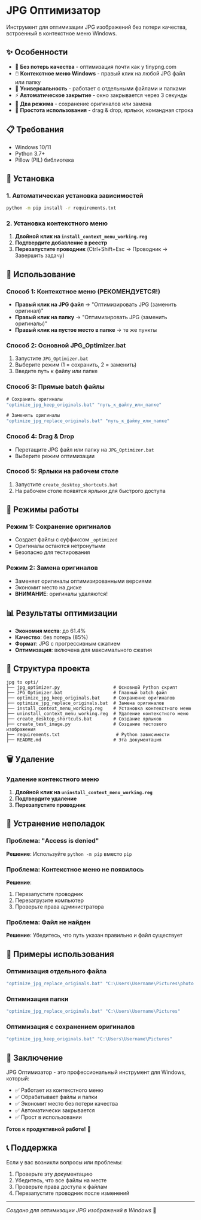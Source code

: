 # JPG Оптимизатор

Инструмент для оптимизации JPG изображений без потери качества, встроенный в контекстное меню Windows.

## ✨ Особенности

- 🚀 **Без потерь качества** - оптимизация почти как у tinypng.com
- 🖱️ **Контекстное меню Windows** - правый клик на любой JPG файл или папку
- 📁 **Универсальность** - работает с отдельными файлами и папками
- ⚡ **Автоматическое закрытие** - окно закрывается через 3 секунды
- 🎯 **Два режима** - сохранение оригиналов или замена
- 🔧 **Простота использования** - drag & drop, ярлыки, командная строка

## 📋 Требования

- Windows 10/11
- Python 3.7+
- Pillow (PIL) библиотека

## 🚀 Установка

### 1. Автоматическая установка зависимостей
```cmd
python -m pip install -r requirements.txt
```

### 2. Установка контекстного меню
1. **Двойной клик на `install_context_menu_working.reg`**
2. **Подтвердите добавление в реестр**
3. **Перезапустите проводник** (Ctrl+Shift+Esc → Проводник → Завершить задачу)

## 🎯 Использование

### Способ 1: Контекстное меню (РЕКОМЕНДУЕТСЯ!)
- **Правый клик на JPG файл** → "Оптимизировать JPG (заменить оригинал)"
- **Правый клик на папку** → "Оптимизировать JPG (заменить оригиналы)"
- **Правый клик на пустое место в папке** → те же пункты

### Способ 2: Основной JPG_Optimizer.bat
1. Запустите `JPG_Optimizer.bat`
2. Выберите режим (1 = сохранить, 2 = заменить)
3. Введите путь к файлу или папке

### Способ 3: Прямые batch файлы
```cmd
# Сохранить оригиналы
"optimize_jpg_keep_originals.bat" "путь_к_файлу_или_папке"

# Заменить оригиналы
"optimize_jpg_replace_originals.bat" "путь_к_файлу_или_папке"
```

### Способ 4: Drag & Drop
- Перетащите JPG файл или папку на `JPG_Optimizer.bat`
- Выберите режим оптимизации

### Способ 5: Ярлыки на рабочем столе
1. Запустите `create_desktop_shortcuts.bat`
2. На рабочем столе появятся ярлыки для быстрого доступа

## 🔧 Режимы работы

### Режим 1: Сохранение оригиналов
- Создает файлы с суффиксом `_optimized`
- Оригиналы остаются нетронутыми
- Безопасно для тестирования

### Режим 2: Замена оригиналов
- Заменяет оригиналы оптимизированными версиями
- Экономит место на диске
- **ВНИМАНИЕ**: оригиналы удаляются!

## 📊 Результаты оптимизации

- **Экономия места**: до 61.4%
- **Качество**: без потерь (85%)
- **Формат**: JPG с прогрессивным сжатием
- **Оптимизация**: включена для максимального сжатия

## 📁 Структура проекта

```
jpg to opti/
├── jpg_optimizer.py                    # Основной Python скрипт
├── JPG_Optimizer.bat                   # Главный batch файл
├── optimize_jpg_keep_originals.bat     # Сохранение оригиналов
├── optimize_jpg_replace_originals.bat  # Замена оригиналов
├── install_context_menu_working.reg    # Установка контекстного меню
├── uninstall_context_menu_working.reg  # Удаление контекстного меню
├── create_desktop_shortcuts.bat        # Создание ярлыков
├── create_test_image.py                # Создание тестового изображения
├── requirements.txt                     # Python зависимости
├── README.md                           # Эта документация
```

## 🗑️ Удаление

### Удаление контекстного меню
1. **Двойной клик на `uninstall_context_menu_working.reg`**
2. **Подтвердите удаление**
3. **Перезапустите проводник**

## 🐛 Устранение неполадок

### Проблема: "Access is denied"
**Решение**: Используйте `python -m pip` вместо `pip`

### Проблема: Контекстное меню не появилось
**Решение**: 
1. Перезапустите проводник
2. Перезагрузите компьютер
3. Проверьте права администратора

### Проблема: Файл не найден
**Решение**: Убедитесь, что путь указан правильно и файл существует

## 📝 Примеры использования

### Оптимизация отдельного файла
```cmd
"optimize_jpg_replace_originals.bat" "C:\Users\Username\Pictures\photo.jpg"
```

### Оптимизация папки
```cmd
"optimize_jpg_replace_originals.bat" "C:\Users\Username\Pictures"
```

### Оптимизация с сохранением оригиналов
```cmd
"optimize_jpg_keep_originals.bat" "C:\Users\Username\Pictures"
```

## 🎉 Заключение

JPG Оптимизатор - это профессиональный инструмент для Windows, который:
- ✅ Работает из контекстного меню
- ✅ Обрабатывает файлы и папки
- ✅ Экономит место без потери качества
- ✅ Автоматически закрывается
- ✅ Прост в использовании

**Готов к продуктивной работе!** 🚀

## 📞 Поддержка

Если у вас возникли вопросы или проблемы:
1. Проверьте эту документацию
2. Убедитесь, что все файлы на месте
3. Проверьте права доступа к файлам
4. Перезапустите проводник после изменений

---
*Создано для оптимизации JPG изображений в Windows* 📸
